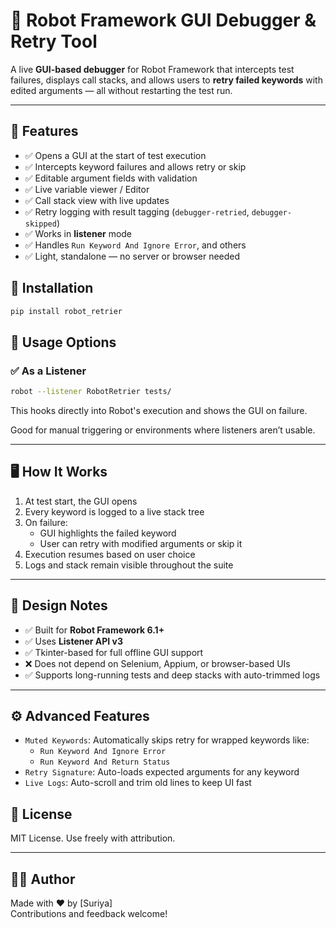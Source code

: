 # 🤖 Robot Framework GUI Debugger & Retry Tool

A live **GUI-based debugger** for Robot Framework that intercepts test failures, displays call stacks, and allows users to **retry failed keywords** with edited arguments — all without restarting the test run.

---

## 🥉 Features

- ✅ Opens a GUI at the start of test execution
- ✅ Intercepts keyword failures and allows retry or skip
- ✅ Editable argument fields with validation
- ✅ Live variable viewer / Editor
- ✅ Call stack view with live updates
- ✅ Retry logging with result tagging (`debugger-retried`, `debugger-skipped`)
- ✅ Works in  **listener**  mode
- ✅ Handles `Run Keyword And Ignore Error`, and others
- ✅ Light, standalone — no server or browser needed



## 🚀 Installation

```bash
pip install robot_retrier
```


## 🥪 Usage Options

### ✅ As a Listener

```bash
robot --listener RobotRetrier tests/
```

This hooks directly into Robot's execution and shows the GUI on failure.

Good for manual triggering or environments where listeners aren’t usable.

---

## 🖥️ How It Works

1. At test start, the GUI opens
2. Every keyword is logged to a live stack tree
3. On failure:
   - GUI highlights the failed keyword
   - User can retry with modified arguments or skip it
4. Execution resumes based on user choice
5. Logs and stack remain visible throughout the suite

---


## 🧠 Design Notes

- ✅ Built for **Robot Framework 6.1+**
- ✅ Uses **Listener API v3**
- ✅ Tkinter-based for full offline GUI support
- ❌ Does not depend on Selenium, Appium, or browser-based UIs
- ✅ Supports long-running tests and deep stacks with auto-trimmed logs

---

## ⚙️ Advanced Features

- `Muted Keywords`: Automatically skips retry for wrapped keywords like:
  - `Run Keyword And Ignore Error`
  - `Run Keyword And Return Status`
- `Retry Signature`: Auto-loads expected arguments for any keyword
- `Live Logs`: Auto-scroll and trim old lines to keep UI fast



## 📄 License

MIT License. Use freely with attribution.

---

## 👨‍💻 Author

Made with ❤️ by [Suriya]\
Contributions and feedback welcome!

